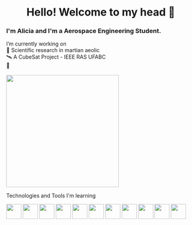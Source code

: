<!DOCTYPE html>
<h1 align="center">Hello! Welcome to my head 🧠</h1> 
<h3>I'm Alicia and I'm a Aerospace Engineering Student.</h3>  

<div>
<span>
          I’m currently working on </br>
          🌱 Scientific research in martian aeolic </br>
          🛰️ A CubeSat Project - IEEE RAS UFABC </br>
          🚀  </br></br>
</span>
                    
<img src="https://github.com/aliciamartins/aliciamartins/assets/82853104/a93c7719-9d7d-4eca-b99b-a93e84b0b2c9" height="300"/>
</div>     

Technologies and Tools I'm learning

<img src="https://cdn.jsdelivr.net/gh/devicons/devicon/icons/linux/linux-original.svg" width="40" height="40"/> <img src="https://cdn.jsdelivr.net/gh/devicons/devicon/icons/ubuntu/ubuntu-plain.svg" width="40" height="40"/> <img src="https://cdn.jsdelivr.net/gh/devicons/devicon/icons/docker/docker-original.svg" width="40" height="40"/> <img src="https://cdn.jsdelivr.net/gh/devicons/devicon/icons/python/python-original.svg" width="40" height="40"/> <img src="https://cdn.jsdelivr.net/gh/devicons/devicon/icons/c/c-original.svg" width="40" height="40"/> <img src="https://cdn.jsdelivr.net/gh/devicons/devicon/icons/cplusplus/cplusplus-original.svg" width="40" height="40"/> <img src="https://cdn.jsdelivr.net/gh/devicons/devicon/icons/arduino/arduino-original.svg"  width="40" height="40"/> <img src="https://cdn.jsdelivr.net/gh/devicons/devicon/icons/matlab/matlab-original.svg" width="40" height="40"/> <img src="https://cdn.jsdelivr.net/gh/devicons/devicon/icons/git/git-original.svg" width="40" height="40"/> <img src="https://cdn.jsdelivr.net/gh/devicons/devicon/icons/github/github-original.svg" width="40" height="40"/> <img src="https://cdn.jsdelivr.net/gh/devicons/devicon/icons/latex/latex-original.svg" width="40" height="40"/> 
          







<!--
**aliciamartins/aliciamartins** is a ✨ _special_ ✨ repository because its `README.md` (this file) appears on your GitHub profile.

Here are some ideas to get you started:

🚀🛰️🔭🛸👩🏽‍🚀🌌✈️
- 🔭 I’m currently working on ...
- 🌱 I’m currently learning ...
- 👯 I’m looking to collaborate on ...
- 🤔 I’m looking for help with ...
- 💬 Ask me about ...
- 📫 How to reach me: ...
- 😄 Pronouns: ...
- ⚡ Fun fact: ...
-->
